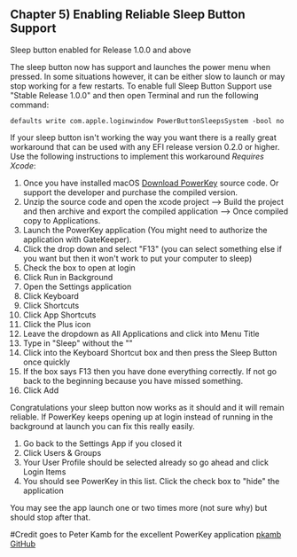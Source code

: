 ## Chapter 5) Enabling Reliable Sleep Button Support

Sleep button enabled for Release 1.0.0 and above

The sleep button now has support and launches the power menu when pressed. In some situations however, it can be either slow to launch or may stop working for a few restarts. To enable full Sleep Button Support use "Stable Release 1.0.0" and then open Terminal and run the following command:

```
defaults write com.apple.loginwindow PowerButtonSleepsSystem -bool no
```

If your sleep button isn't working the way you want there is a really great workaround that can be used with any EFI release version 0.2.0 or higher. Use the following instructions to implement this workaround *Requires Xcode*:

1. Once you have installed macOS [Download PowerKey](https://pkamb.github.io/PowerKey/) source code. Or support the developer and purchase the compiled version.
2. Unzip the source code and open the xcode project --> Build the project and then archive and export the compiled application --> Once compiled copy to Applications.
3. Launch the PowerKey application (You might need to authorize the application with GateKeeper).
4. Click the drop down and select "F13" (you can select something else if you want but then it won't work to put your computer to sleep)
5. Check the box to open at login
6. Click Run in Background
7. Open the Settings application
8. Click Keyboard
9. Click Shortcuts
10. Click App Shortcuts
11. Click the Plus icon
12. Leave the dropdown as All Applications and click into Menu Title
13. Type in "Sleep" without the ""
14. Click into the Keyboard Shortcut box and then press the Sleep Button once quickly
15. If the box says F13 then you have done everything correctly. If not go back to the beginning because you have missed something.
16. Click Add

Congratulations your sleep button now works as it should and it will remain reliable. If PowerKey keeps opening up at login instead of running in the background at launch you can fix this really easily. 
1. Go back to the Settings App if you closed it
2. Click Users & Groups
3. Your User Profile should be selected already so go ahead and click Login Items
4. You should see PowerKey in this list. Click the check box to "hide" the application

You may see the app launch one or two times more (not sure why) but should stop after that.

#Credit goes to Peter Kamb for the excellent PowerKey application [pkamb GitHub](https://github.com/pkamb/PowerKey)
